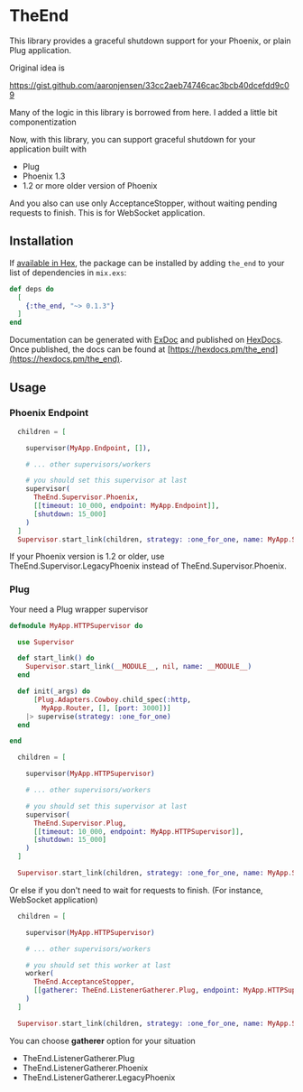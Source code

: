 # TheEnd

This library provides a graceful shutdown support for your Phoenix, or plain Plug application.

Original idea is

https://gist.github.com/aaronjensen/33cc2aeb74746cac3bcb40dcefdd9c09

Many of the logic in this library is borrowed from here.
I added a little bit componentization

Now, with this library, you can support graceful shutdown for your application built with

- Plug
- Phoenix 1.3
- 1.2 or more older version of Phoenix

And you also can use only AcceptanceStopper, without waiting pending requests to finish.
This is for WebSocket application.

## Installation

If [available in Hex](https://hex.pm/docs/publish), the package can be installed
by adding `the_end` to your list of dependencies in `mix.exs`:

```elixir
def deps do
  [
    {:the_end, "~> 0.1.3"}
  ]
end
```

Documentation can be generated with [ExDoc](https://github.com/elixir-lang/ex_doc)
and published on [HexDocs](https://hexdocs.pm). Once published, the docs can
be found at [https://hexdocs.pm/the_end](https://hexdocs.pm/the_end).

## Usage

### Phoenix Endpoint

```elixir
  children = [

    supervisor(MyApp.Endpoint, []),

    # ... other supervisors/workers

    # you should set this supervisor at last
    supervisor(
      TheEnd.Supervisor.Phoenix,
      [[timeout: 10_000, endpoint: MyApp.Endpoint]],
      [shutdown: 15_000]
    )
  ]
  Supervisor.start_link(children, strategy: :one_for_one, name: MyApp.Supervisor)
```

If your Phoenix version is 1.2 or older, use TheEnd.Supervisor.LegacyPhoenix instead of TheEnd.Supervisor.Phoenix.

### Plug

Your need a Plug wrapper supervisor

```elixir
defmodule MyApp.HTTPSupervisor do

  use Supervisor

  def start_link() do
    Supervisor.start_link(__MODULE__, nil, name: __MODULE__)
  end

  def init(_args) do
      [Plug.Adapters.Cowboy.child_spec(:http,
        MyApp.Router, [], [port: 3000])]
    |> supervise(strategy: :one_for_one)
  end

end
```

```elixir
  children = [

    supervisor(MyApp.HTTPSupervisor)

    # ... other supervisors/workers

    # you should set this supervisor at last
    supervisor(
      TheEnd.Supervisor.Plug,
      [[timeout: 10_000, endpoint: MyApp.HTTPSupervisor]],
      [shutdown: 15_000]
    )
  ]

  Supervisor.start_link(children, strategy: :one_for_one, name: MyApp.Supervisor)
```

Or else if you don't need to wait for requests to finish.
(For instance, WebSocket application)

```elixir
  children = [

    supervisor(MyApp.HTTPSupervisor)

    # ... other supervisors/workers

    # you should set this worker at last
    worker(
      TheEnd.AcceptanceStopper,
      [[gatherer: TheEnd.ListenerGatherer.Plug, endpoint: MyApp.HTTPSupervisor]]
    )
  ]

  Supervisor.start_link(children, strategy: :one_for_one, name: MyApp.Supervisor)
```

You can choose **gatherer** option for your situation

- TheEnd.ListenerGatherer.Plug
- TheEnd.ListenerGatherer.Phoenix
- TheEnd.ListenerGatherer.LegacyPhoenix

